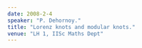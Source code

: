```yaml
---
date: 2008-2-4
speaker: "P. Dehornoy."
title: "Lorenz knots and modular knots."
venue: "LH 1, IISc Maths Dept"
---
```


